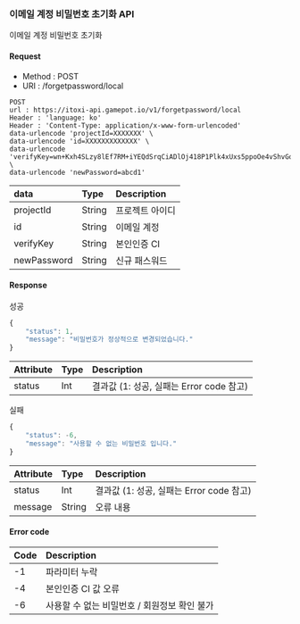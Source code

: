 ### 이메일 계정 비밀번호 초기화 API

이메일 계정 비밀번호 초기화

#### Request

 - Method : POST
 - URI : /forgetpassword/local

```text
POST
url : https://itoxi-api.gamepot.io/v1/forgetpassword/local
Header : 'language: ko'
Header : 'Content-Type: application/x-www-form-urlencoded'
data-urlencode 'projectId=XXXXXXX' \
data-urlencode 'id=XXXXXXXXXXXXX' \
data-urlencode 'verifyKey=wn+Kxh4SLzy8lEf7RM+iYEQdSrqCiADlOj418P1Plk4xUxs5ppoOe4vShvGqWGw9fAQjmgc4dzmntXFdwzpO/g==' \
data-urlencode 'newPassword=abcd1'
```


| data | Type   | Description                             |
| :-------- | :----- | :---------------------------------------|
| projectId | String | 프로젝트 아이디     |
| id        | String | 이메일 계정        |
| verifyKey | String | 본인인증 CI        |
| newPassword  | String | 신규 패스워드    |






#### Response

성공

```javascript
{
    "status": 1,
    "message": "비밀번호가 정상적으로 변경되었습니다."
}
```

| Attribute       | Type    | Description                                     |
| :---------------| :------ | :---------------------------------------------- |
| status          | Int     | 결과값 \(1: 성공, 실패는 Error code 참고\)            |

실패
```javascript
{
    "status": -6,
    "message": "사용할 수 없는 비밀번호 입니다."
}
```

| Attribute | Type   | Description                                     |
| :-------- | :----- | :---------------------------------------------- |
| status    | Int    | 결과값 \(1: 성공, 실패는 Error code 참고\)        |
| message   | String | 오류 내용                                         |

#### Error code

| Code | Description                                                       |
| :--- | :---------------------------------------------------------------- |
| -1   | 파라미터 누락                                |
| -4   | 본인인증 CI 값 오류                           |
| -6   | 사용할 수 없는 비밀번호 / 회원정보 확인 불가        |